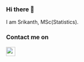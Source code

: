 ### Hi there 👋

I am Srikanth, MSc(Statistics). 






### Contact me on
<a href="mailto:jujjurusrikanth555@gmail.com">
  <img align="left" width="25px" src="https://cdn.jsdelivr.net/npm/simple-icons@3.4.0/icons/gmail.svg" />
</a>

